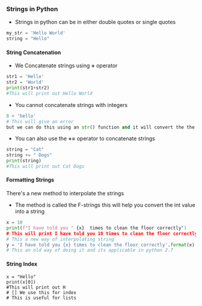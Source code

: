 ### Strings in  Python
* Strings in python can be in either double quotes or single quotes
```Python
my_str = 'Hello World'
string = "Hello"
```

#### String Concatenation
* We Concatenate strings using **+** operator 
```Python
str1 = 'Hello'
str2 = 'World'
print(str1+str2)
#This will print out Hello World
```
* You cannot concatenate strings with integers

```Python
8 + 'hello'
# This will give an error
but we can do this using an str() function and it will convert the the int into str then you can concatenate
```

* You can also use the **+=** operator to concatenate strings

```Python
string = "Cat"
string += " Dogs"
print(string)
#This will print out Cat Dogs
```

#### Formatting Strings
There's a new method to interpolate the strings 
* The method is called the F-strings this will help you convert the int value into a string 
```Python
x = 10
print(f"I have told you " {x}  times to clean the floor correctly")
# This will print I have told you 10 times to clean the floor correctly
# This a new way of interpolating string 
y = 'I have told you {x} times to clean the floor correctly'.format(x)
# This an old way of doing it and its applicable in python 2.7
```

#### String Index
```Python3
x = "Hello"
print(x[0])
#This will print out H 
# [] We use this for index
# This is useful for lists
```
